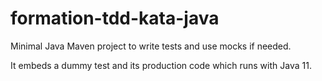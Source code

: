 # formation-tdd-kata-java
Minimal Java Maven project to write tests and use mocks if needed.

It embeds a dummy test and its production code which runs with Java 11.
